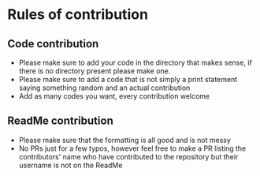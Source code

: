 # Rules of contribution

## Code contribution
- Please make sure to add your code in the directory that makes sense, if there is no directory present please make one.
- Please make sure to add a code that is not simply a print statement saying something random and an actual contribution
- Add as many codes you want, every contribution welcome

## ReadMe contribution
- Please make sure that the formatting is all good and is not messy
- No PRs just for a few typos, however feel free to make a PR listing the contributors' name who have contributed to the repository but their username is not on the ReadMe